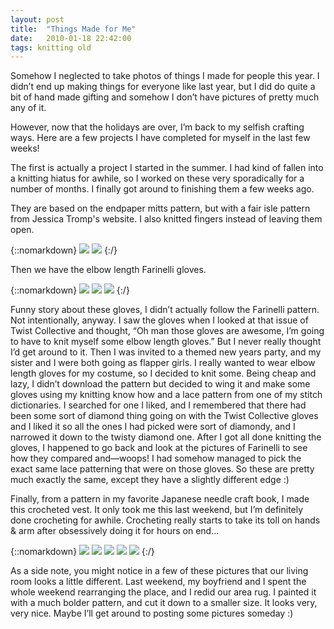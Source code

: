 ```yaml
---
layout: post
title:  "Things Made for Me"
date:   2010-01-18 22:42:00
tags: knitting old
---
```


Somehow I neglected to take photos of things I made for people this year. I didn’t end up making things for everyone like last year, but I did do quite a bit of hand made gifting and somehow I don’t have pictures of pretty much any of it.

However, now that the holidays are over, I’m back to my selfish crafting ways. Here are a few projects I have completed for myself in the last few weeks!

The first is actually a project I started in the summer. I had kind of fallen into a knitting hiatus for awhile, so I worked on these very sporadically for a number of months. I finally got around to finishing them a few weeks ago.

They are based on the endpaper mitts pattern, but with a fair isle pattern from Jessica Tromp's website. I also knitted fingers instead of leaving them open.

{::nomarkdown}
<img src="/uploads/2010/01/forme01.jpg">
<img src="/uploads/2010/01/forme02.jpg">
{:/}

Then we have the elbow length Farinelli gloves.

{::nomarkdown}
<img src="/uploads/2010/01/forme03.jpg">
<img src="/uploads/2010/01/forme04.jpg">
<img src="/uploads/2010/01/forme05.jpg">
{:/}

Funny story about these gloves, I didn’t actually follow the Farinelli pattern. Not intentionally, anyway. I saw the gloves when I looked at that issue of Twist Collective and thought, “Oh man those gloves are awesome, I’m going to have to knit myself some elbow length gloves.” But I never really thought I’d get around to it. Then I was invited to a themed new years party, and my sister and I were both going as flapper girls. I really wanted to wear elbow length gloves for my costume, so I decided to knit some. Being cheap and lazy, I didn’t download the pattern but decided to wing it and make some gloves using my knitting know how and a lace pattern from one of my stitch dictionaries. I searched for one I liked, and I remembered that there had been some sort of diamond thing going on with the Twist Collective gloves and I liked it so all the ones I had picked were sort of diamondy, and I narrowed it down to the twisty diamond one. After I got all done knitting the gloves, I happened to go back and look at the pictures of Farinelli to see how they compared and—woops! I had somehow managed to pick the exact same lace patterning that were on those gloves. So these are pretty much exactly the same, except they have a slightly different edge :)

Finally, from a pattern in my favorite Japanese needle craft book, I made this crocheted vest. It only took me this last weekend, but I’m definitely done crocheting for awhile. Crocheting really starts to take its toll on hands & arm after obsessively doing it for hours on end…

{::nomarkdown}
<img src="/uploads/2010/01/forme06.jpg">
<img src="/uploads/2010/01/forme07.jpg">
<img src="/uploads/2010/01/forme08.jpg">
<img src="/uploads/2010/01/forme09.jpg">
<img src="/uploads/2010/01/forme10.jpg">
{:/}

As a side note, you might notice in a few of these pictures that our living room looks a little different. Last weekend, my boyfriend and I spent the whole weekend rearranging the place, and I redid our area rug. I painted it with a much bolder pattern, and cut it down to a smaller size. It looks very, very nice. Maybe I’ll get around to posting some pictures someday :)
